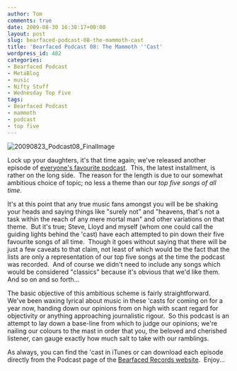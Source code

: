 ```yaml
---
author: Tom
comments: true
date: 2009-08-30 16:38:17+00:00
layout: post
slug: bearfaced-podcast-08-the-mammoth-cast
title: 'Bearfaced Podcast 08: The Mammoth ''Cast'
wordpress_id: 482
categories:
- Bearfaced Podcast
- MetaBlog
- music
- Nifty Stuff
- Wednesday Top Five
tags:
- Bearfaced Podcast
- mammoth
- podcast
- top five
---
```


![20090823_Podcast08_FinalImage](http://eatenbymonsters.files.wordpress.com/2009/08/20090823_podcast08_finalimage.jpg)

Lock up your daughters, it's that time again; we've released another episode of [everyone's favourite podcast](http://www.bearfacedrecords.com/#podcasts).  This, the latest installment, is rather on the long side.  The reason for the length is due to our somewhat ambitious choice of topic; no less a theme than our _top five songs of all time_.

It's at this point that any true music fans amongst you will be be shaking your heads and saying things like "surely not" and "heavens, that's not a task within the reach of any mere mortal man" and other variations on that theme.  But it's true; Steve, Lloyd and myself (whom one could call the guiding lights behind the 'cast) have each attempted to pin down their five favourite songs of all time.  Though it goes without saying that there will be just a few caveats to that claim, not least of which would be the fact that the lists are only a representation of our top five songs at the time the podcast was recorded.  And of course we didn't need to include any songs which would be considered "classics" because it's obvious that we'd like them.  And so on and so forth...

The basic objective of this ambitious scheme is fairly straightforward.  We've been waxing lyrical about music in these 'casts for coming on for a year now, handing down our opinions from on high with scant regard for objectivity or anything approaching journalistic rigour.  So this podcast is an attempt to lay down a base-line from which to judge our opinions; we're nailing our colours to the mast in order that you, the beloved and cherished listener, can gauge exactly how much salt to take with our ramblings.

As always, you can find the 'cast in iTunes or can download each episode directly from the Podcast page of the [Bearfaced Records website](http://www.bearfacedrecords.com/#tagged/?id=120).  Enjoy...
